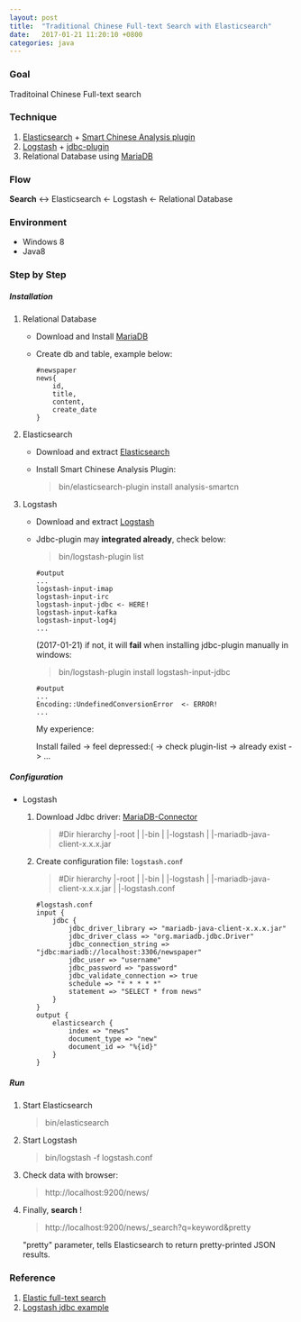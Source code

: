 ```yaml
---
layout: post
title:  "Traditional Chinese Full-text Search with Elasticsearch"
date:   2017-01-21 11:20:10 +0800
categories: java
---
```

### Goal
Traditoinal Chinese Full-text search

### Technique
1.	[Elasticsearch][elasticseach] + [Smart Chinese Analysis plugin][smartcn]
2.	[Logstash][logstash] + [jdbc-plugin][jdbc-plugin]
3.	Relational Database using [MariaDB][mariadb]

[elasticseach]:	https://www.elastic.co/guide/en/elasticsearch/reference/current/getting-started.html			"Elasticsearch"
[smartcn]:	https://www.elastic.co/guide/en/elasticsearch/plugins/current/analysis-smartcn.html					"Smart Chinese Analysis plugin"
[logstash]:	https://www.elastic.co/guide/en/logstash/current/index.html											"Logstash"
[jdbc-plugin]:	https://www.elastic.co/guide/en/logstash/current/plugins-inputs-jdbc.html						"jdbc-plugin"	
[mariadb]:	https://mariadb.org/	"MariaDB"

### Flow
**Search** <-> Elasticsearch <- Logstash <- Relational Database

### Environment
-	Windows 8
-	Java8

###	Step by Step

##### Installation
1.	Relational Database
	-	Download and Install [MariaDB][mariadb-download]
	-	Create db and table, example below:
	
			#newspaper
			news{
				id,
				title,
				content,
				create_date
			}
			
2.	Elasticsearch
	-	Download and extract [Elasticsearch][elasticseach-download]
	-	Install Smart Chinese Analysis Plugin:
		
		>	bin/elasticsearch-plugin install analysis-smartcn

[mariadb-download]:	https://mariadb.org/download/	"MariaDB-Download"
[elasticseach-download]:	https://www.elastic.co/downloads/elasticsearch	"Elasticsearch-Download"
	
3. Logstash
	-	Download and extract [Logstash][logstash-download]
	-	Jdbc-plugin may **integrated already**,	check below:

		>	bin/logstash-plugin list
		
			#output
			...
			logstash-input-imap
			logstash-input-irc
			logstash-input-jdbc	<- HERE!
			logstash-input-kafka
			logstash-input-log4j
			...
		
		(2017-01-21) 
		if not, it will **fail** when installing jdbc-plugin manually in windows: 
		
		>	bin/logstash-plugin install logstash-input-jdbc 
		
			#output
			...
			Encoding::UndefinedConversionError	<- ERROR!
			...
		
		My experience:
		
		Install failed -> feel depressed:( -> check plugin-list -> already exist -> ...
		
[logstash-download]:	https://www.elastic.co/downloads/logstash	"Logstash-Download"
	
##### Configuration
-	Logstash
	1.	Download Jdbc driver: [MariaDB-Connector][mariadb-connector]
	
		>	#Dir hierarchy
		>	|-root
		>	|    |-bin
		>	|        |-logstash
		>	|        |-mariadb-java-client-x.x.x.jar
		
	2.	Create configuration file: `logstash.conf`
	
		>	#Dir hierarchy
		>	|-root
		>	|    |-bin
		>	|        |-logstash
		>	|        |-mariadb-java-client-x.x.x.jar
		>	|        |-logstash.conf
		
			#logstash.conf
			input {
				jdbc {
					jdbc_driver_library => "mariadb-java-client-x.x.x.jar"
					jdbc_driver_class => "org.mariadb.jdbc.Driver"
					jdbc_connection_string => "jdbc:mariadb://localhost:3306/newspaper"
					jdbc_user => "username"
					jdbc_password => "password"
					jdbc_validate_connection => true
					schedule => "* * * * *"
					statement => "SELECT * from news"
				}
			}
			output {
				elasticsearch {
					index => "news"
					document_type => "new"
					document_id => "%{id}"
				}
			}
	
[mariadb-connector]:	https://downloads.mariadb.org/connector-java/	"MariaDB-Connector"
	
##### Run
1.	Start Elasticsearch

	>	bin/elasticsearch
	
2.	Start Logstash

	>	bin/logstash -f logstash.conf
	
3.	Check data with browser:
	
	>	http://localhost:9200/news/

4. Finally, **search** !
	
	>	http://localhost:9200/news/_search?q=keyword&pretty
	
	"pretty" parameter, tells Elasticsearch to return pretty-printed JSON results.
	
### Reference
1.	[Elastic full-text search][elastic-full-text-search]
2.	[Logstash jdbc example][logstash-jdbc-example]

[elastic-full-text-search]:	https://www.elastic.co/guide/en/elasticsearch/guide/current/full-text-search.html	"elastic-full-text-search"
[logstash-jdbc-example]:	https://www.elastic.co/blog/logstash-jdbc-input-plugin							"Logstash-jdbc-example"